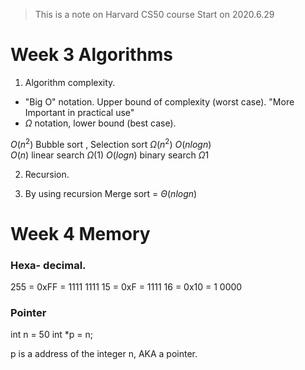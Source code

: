 
> This is a note on Harvard CS50 course
> Start on 2020.6.29

# Week 3 Algorithms
1. Algorithm complexity. 
- "Big O"  notation. Upper bound of complexity (worst case). "More Important in practical use"
- $\Omega$ notation,  lower bound (best case). 

$O(n^2)$ Bubble sort , Selection sort $\Omega(n^2)$
$O(nlogn)$  
$O(n)$ linear search $\Omega (1)$
$O(logn)$ binary search $\Omega 1$

2. Recursion.

3. By using recursion
Merge sort  = $\Theta(nlogn)$

# Week 4 Memory
### Hexa- decimal.
255 = 0xFF = 1111 1111
15 = 0xF = 1111
16 = 0x10 = 1 0000

### Pointer
int n = 50
int *p = n;

p is a address of the integer n, AKA a pointer.


<!--stackedit_data:
eyJoaXN0b3J5IjpbLTQzNjcwOTQzNiw1MjQ0Njg5NjgsLTE4OD
AxNTIxMDYsMTg5MTk0NTAzOCwtMTk0MDUyNjAwNyw5NzExNTU5
MDYsLTE0Nzc2MzQ1MzYsLTEwNDcyODIyNDIsLTY5OTEzMDE0NC
wyMDU4ODc3NzAwLDI4MDg1NTQzOF19
-->